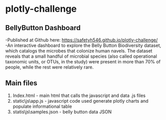 # plotly-challenge

## BellyButton Dashboard
-Published at Github here: https://safetyh546.github.io/plotly-challenge/<br />
-An interactive dashboard to explore the Belly Button Biodiversity dataset, which catalogs the microbes that colonize human navels.
The dataset reveals that a small handful of microbial species (also called operational taxonomic units, or OTUs, in the study) were present in more than 70% of people, while the rest were relatively rare.<br />


## Main files
1) Index.html - main html that calls the javascript and data .js files<br />
2) static\js\app.js - javascript code used generate plotly charts and populate informational table<br />
3) statis\js\samples.json - belly button data JSON<br />